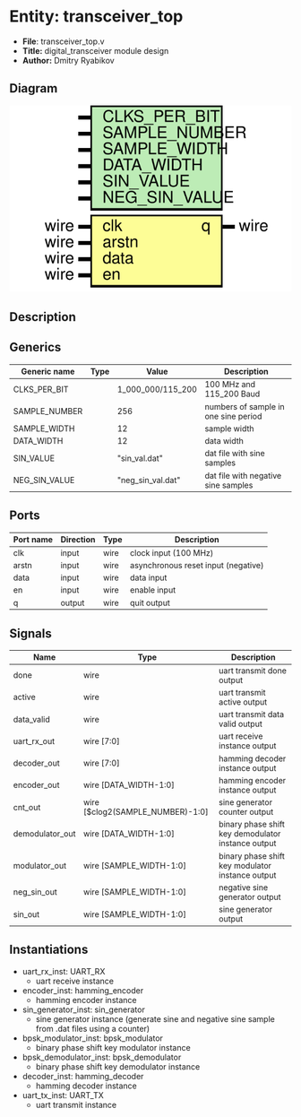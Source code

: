 
# Entity: transceiver_top 
- **File**: transceiver_top.v
- **Title:**  digital_transceiver module design
- **Author:**  Dmitry Ryabikov

## Diagram
![Diagram](transceiver_top.svg "Diagram")
## Description


## Generics

| Generic name  | Type | Value             | Description                                                                                |
| ------------- | ---- | ----------------- | ------------------------------------------------------------------------------------------ |
| CLKS_PER_BIT  |      | 1_000_000/115_200 | 100 MHz and 115_200 Baud |
| SAMPLE_NUMBER |      | 256               | numbers of sample in one sine period                                                       |
| SAMPLE_WIDTH  |      | 12                | sample width                                                                               |
| DATA_WIDTH    |      | 12                | data width                                                                                 |
| SIN_VALUE     |      | "sin_val.dat"     | dat file with sine samples                                                                 |
| NEG_SIN_VALUE |      | "neg_sin_val.dat" | dat file with negative sine samples                                                        |

## Ports

| Port name | Direction | Type | Description                         |
| --------- | --------- | ---- | ----------------------------------- |
| clk       | input     | wire | clock  input (100 MHz)              |
| arstn     | input     | wire | asynchronous reset input (negative) |
| data      | input     | wire | data   input                        |
| en        | input     | wire | enable input                        |
| q         | output    | wire | quit   output                       |

## Signals

| Name            | Type                             | Description                                        |
| --------------- | -------------------------------- | -------------------------------------------------- |
| done            | wire                             | uart transmit done output                          |
| active          | wire                             | uart transmit active output                        |
| data_valid      | wire                             | uart transmit data valid output                    |
| uart_rx_out     | wire [7:0]                       | uart receive instance output                       |
| decoder_out     | wire [7:0]                       | hamming decoder instance output                    |
| encoder_out     | wire [DATA_WIDTH-1:0]            | hamming encoder instance output                    |
| cnt_out         | wire [$clog2(SAMPLE_NUMBER)-1:0] | sine generator counter output                      |
| demodulator_out | wire [DATA_WIDTH-1:0]            | binary phase shift key demodulator instance output |
| modulator_out   | wire [SAMPLE_WIDTH-1:0]          | binary phase shift key modulator instance output   |
| neg_sin_out     | wire [SAMPLE_WIDTH-1:0]          | negative sine generator output                     |
| sin_out         | wire [SAMPLE_WIDTH-1:0]          | sine generator output                              |

## Instantiations

- uart_rx_inst: UART_RX
  - uart receive instance
- encoder_inst: hamming_encoder
  - hamming encoder instance
- sin_generator_inst: sin_generator
  - sine generator instance (generate sine and negative sine sample from .dat files using a counter)
- bpsk_modulator_inst: bpsk_modulator
  - binary phase shift key modulator instance
- bpsk_demodulator_inst: bpsk_demodulator
  - binary phase shift key demodulator instance
- decoder_inst: hamming_decoder
  - hamming decoder instance
- uart_tx_inst: UART_TX
  - uart transmit instance